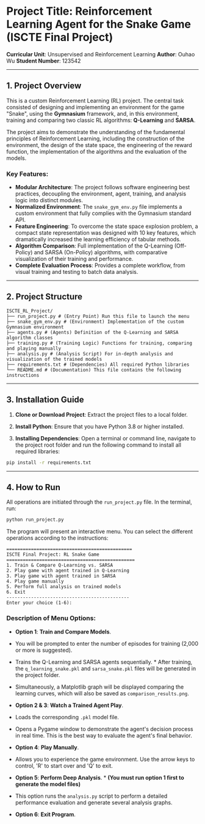 # Project Title: Reinforcement Learning Agent for the Snake Game (ISCTE Final Project)

**Curricular Unit**: Unsupervised and Reinforcement Learning
**Author**: Ouhao Wu
**Student Number**: 123542

---

## 1. Project Overview

This is a custom Reinforcement Learning (RL) project. The central task consisted of designing and implementing an environment for the game "Snake", using the **Gymnasium** framework, and, in this environment, training and comparing two classic RL algorithms: **Q-Learning** and **SARSA**.

The project aims to demonstrate the understanding of the fundamental principles of Reinforcement Learning, including the construction of the environment, the design of the state space, the engineering of the reward function, the implementation of the algorithms and the evaluation of the models.

### Key Features:

* **Modular Architecture**: The project follows software engineering best practices, decoupling the environment, agent, training, and analysis logic into distinct modules.
* **Normalized Environment**: The `snake_gym_env.py` file implements a custom environment that fully complies with the Gymnasium standard API.
* **Feature Engineering**: To overcome the state space explosion problem, a compact state representation was designed with 10 key features, which dramatically increased the learning efficiency of tabular methods.
* **Algorithm Comparison**: Full implementation of the Q-Learning (Off-Policy) and SARSA (On-Policy) algorithms, with comparative visualization of their training and performance.
* **Complete Evaluation Process**: Provides a complete workflow, from visual training and testing to batch data analysis.

---

## 2. Project Structure

```
ISCTE_RL_Project/
├── run_project.py # (Entry Point) Run this file to launch the menu
├── snake_gym_env.py # (Environment) Implementation of the custom Gymnasium environment
├── agents.py # (Agents) Definition of the Q-Learning and SARSA algorithm classes
├── training.py # (Training Logic) Functions for training, comparing and playing manually
├── analysis.py # (Analysis Script) For in-depth analysis and visualization of the trained models
├── requirements.txt # (Dependencies) All required Python libraries
└── README.md # (Documentation) This file contains the following instructions
```

---

## 3. Installation Guide

1. **Clone or Download Project**: Extract the project files to a local folder.

2. **Install Python**: Ensure that you have Python 3.8 or higher installed.

3. **Installing Dependencies**: Open a terminal or command line, navigate to the project root folder and run the following command to install all required libraries:
```bash
pip install -r requirements.txt
```

---

## 4. How to Run

All operations are initiated through the `run_project.py` file. In the terminal, run:

```bash
python run_project.py
```

The program will present an interactive menu. You can select the different operations according to the instructions:

```
==============================================
ISCTE Final Project: RL Snake Game
===============================================
1. Train & Compare Q-Learning vs. SARSA
2. Play game with agent trained in Q-Learning
3. Play game with agent trained in SARSA
4. Play game manually
5. Perform full analysis on trained models
6. Exit
---------------------------------------------
Enter your choice (1-6):
```

### Description of Menu Options:

* **Option 1**: **Train and Compare Models**.
* You will be prompted to enter the number of episodes for training (2,000 or more is suggested).
* Trains the Q-Learning and SARSA agents sequentially. * After training, the `q_learning_snake.pkl` and `sarsa_snake.pkl` files will be generated in the project folder.
* Simultaneously, a Matplotlib graph will be displayed comparing the learning curves, which will also be saved as `comparison_results.png`.

* **Option 2 & 3**: **Watch a Trained Agent Play**.
* Loads the corresponding `.pkl` model file.
* Opens a Pygame window to demonstrate the agent's decision process in real time. This is the best way to evaluate the agent's final behavior.

* **Option 4**: **Play Manually**.
* Allows you to experience the game environment. Use the arrow keys to control, 'R' to start over and 'Q' to exit.

* **Option 5**: **Perform Deep Analysis**. * **(You must run option 1 first to generate the model files)**
* This option runs the `analysis.py` script to perform a detailed performance evaluation and generate several analysis graphs.

* **Option 6**: **Exit Program**.
